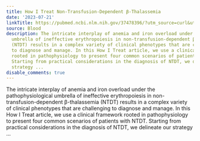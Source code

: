 ```yaml
---
title: How I Treat Non-Transfusion-Dependent β-Thalassemia
date: '2023-07-21'
linkTitle: https://pubmed.ncbi.nlm.nih.gov/37478396/?utm_source=curl&utm_medium=rss&utm_campaign=journals&utm_content=7603509&fc=None&ff=20230721221904&v=2.17.9.post6+86293ac
source: Blood
description: The intricate interplay of anemia and iron overload under the pathophysiological
  umbrella of ineffective erythropoiesis in non-transfusion-dependent β-thalassemia
  (NTDT) results in a complex variety of clinical phenotypes that are challenging
  to diagnose and manage. In this How I Treat article, we use a clinical framework
  rooted in pathophysiology to present four common scenarios of patients with NTDT.
  Starting from practical considerations in the diagnosis of NTDT, we delineate our
  strategy ...
disable_comments: true
---
```

The intricate interplay of anemia and iron overload under the pathophysiological umbrella of ineffective erythropoiesis in non-transfusion-dependent β-thalassemia (NTDT) results in a complex variety of clinical phenotypes that are challenging to diagnose and manage. In this How I Treat article, we use a clinical framework rooted in pathophysiology to present four common scenarios of patients with NTDT. Starting from practical considerations in the diagnosis of NTDT, we delineate our strategy ...